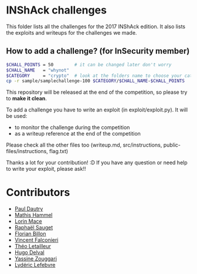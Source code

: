 # INShAck challenges

This folder lists all the challenges for the 2017 INShAck edition. It also lists the exploits and writeups for the challenges we made. 

## How to add a challenge? (for InSecurity member)

```bash
$CHALL_POINTS = 50        # it can be changed later don't worry
$CHALL_NAME   = "whynot"
$CATEGORY     = "crypto"  # look at the folders name to choose your category
cp -r sample/samplechallenge-100 $CATEGORY/$CHALL_NAME-$CHALL_POINTS
```

This repository will be released at the end of the competition, so please try to **make it clean**.

To add a challenge you have to write an exploit (in exploit/exploit.py). It will be used:
* to monitor the challenge during the competition
* as a writeup reference at the end of the competition

Please check all the other files too (writeup.md, src/instructions, public-files/instructions, flag.txt)

Thanks a lot for your contribution! :D
If you have any question or need help to write your exploit, please ask!!


# Contributors

* [Paul Dautry](https://github.com/koromodako)
* [Mathis Hammel](https://github.com/kara71)
* [Lorin Mace](https://github.com/LorinMACE)
* [Raphaël Sauget](https://github.com/rsauget)
* [Florian Billon](https://github.com/ImLemni)
* [Vincent Falconieri](https://github.com/Zettanux)
* [Théo Letailleur](https://github.com/Ektoplasma)
* [Hugo Delval](https://github.com/HugoDelval)
* [Yassine Zouggari](https://github.com/yzoug)
* [Lydéric Lefebvre](https://github.com/aas-n)
